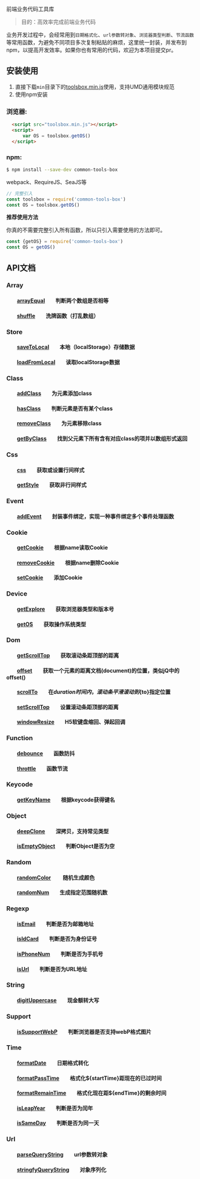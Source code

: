 前端业务代码工具库  

> 目的：高效率完成前端业务代码

业务开发过程中，会经常用到`日期格式化`、`url参数转对象`、`浏览器类型判断`、`节流函数`等常用函数，为避免不同项目多次复制粘贴的麻烦，这里统一封装，并发布到npm，以提高开发效率。如果你也有常用的代码，欢迎为本项目提交pr。

## 安装使用

1. 直接下载`min`目录下的[toolsbox.min.js](https://github.com/hyy520/toolsbox/blob/master/min/toolsbox.min.js)使用，支持UMD通用模块规范  
2. 使用npm安装

### 浏览器:
``` html
  <script src="toolsbox.min.js"></script>
  <script>
      var OS = toolsbox.getOS()
  </script>
```

### npm:
``` bash
$ npm install --save-dev common-tools-box
```

webpack、RequireJS、SeaJS等

``` javascript
// 完整引入
const toolsbox = require('common-tools-box')
const OS = toolsbox.getOS()
```

**推荐使用方法**  

你真的不需要完整引入所有函数，所以只引入需要使用的方法即可。
``` javascript 
const {getOS} = require('common-tools-box')
const OS = getOS()
```
## API文档

### Array  
#### &emsp;&emsp;[arrayEqual][arrayEqual]&emsp;&emsp;判断两个数组是否相等 
#### &emsp;&emsp;[shuffle][shuffle]&emsp;&emsp;洗牌函数（打乱数组）

### Store  
#### &emsp;&emsp;[saveToLocal][saveToLocal]&emsp;&emsp;本地（localStorage）存储数据 
#### &emsp;&emsp;[loadFromLocal][loadFromLocal]&emsp;&emsp;读取localStorage数据

### Class
#### &emsp;&emsp;[addClass][addClass]&emsp;&emsp;为元素添加class  
#### &emsp;&emsp;[hasClass][hasClass]&emsp;&emsp;判断元素是否有某个class  
#### &emsp;&emsp;[removeClass][removeClass]&emsp;&emsp;为元素移除class  
#### &emsp;&emsp;[getByClass][getByClass]&emsp;&emsp;找到父元素下所有含有对应class的项并以数组形式返回

### Css
#### &emsp;&emsp;[css][css]&emsp;&emsp;获取或设置行间样式  
#### &emsp;&emsp;[getStyle][getStyle]&emsp;&emsp;获取非行间样式  

### Event
#### &emsp;&emsp;[addEvent][addEvent]&emsp;&emsp;封装事件绑定，实现一种事件绑定多个事件处理函数 

### Cookie 
#### &emsp;&emsp;[getCookie][getCookie]&emsp;&emsp;根据name读取Cookie  
#### &emsp;&emsp;[removeCookie][removeCookie]&emsp;&emsp;根据name删除Cookie
#### &emsp;&emsp;[setCookie][setCookie]&emsp;&emsp;添加Cookie 

### Device  
#### &emsp;&emsp;[getExplore][getExplore]&emsp;&emsp;获取浏览器类型和版本号  
#### &emsp;&emsp;[getOS][getOS]&emsp;&emsp;获取操作系统类型

### Dom  
#### &emsp;&emsp;[getScrollTop][getScrollTop]&emsp;&emsp;获取滚动条距顶部的距离
#### &emsp;&emsp;[offset][offset]&emsp;&emsp;获取一个元素的距离文档(document)的位置，类似jQ中的offset()
#### &emsp;&emsp;[scrollTo][scrollTo]&emsp;&emsp;在${duration}时间内，滚动条平滑滚动到${to}指定位置
#### &emsp;&emsp;[setScrollTop][setScrollTop]&emsp;&emsp;设置滚动条距顶部的距离
#### &emsp;&emsp;[windowResize][windowResize]&emsp;&emsp;H5软键盘缩回、弹起回调

### Function  
#### &emsp;&emsp;[debounce][debounce]&emsp;&emsp;函数防抖   
#### &emsp;&emsp;[throttle][throttle]&emsp;&emsp;函数节流   

### Keycode  
#### &emsp;&emsp;[getKeyName][getKeyName]&emsp;&emsp;根据keycode获得键名 

### Object  
#### &emsp;&emsp;[deepClone][deepClone]&emsp;&emsp;深拷贝，支持常见类型
#### &emsp;&emsp;[isEmptyObject][isEmptyObject]&emsp;&emsp;判断Object是否为空

### Random  
#### &emsp;&emsp;[randomColor][randomColor] &emsp;&emsp;随机生成颜色
#### &emsp;&emsp;[randomNum][randomNum]&emsp;&emsp;生成指定范围随机数 

### Regexp  
#### &emsp;&emsp;[isEmail][isEmail]&emsp;&emsp;判断是否为邮箱地址 
#### &emsp;&emsp;[isIdCard][isIdCard]&emsp;&emsp;判断是否为身份证号
#### &emsp;&emsp;[isPhoneNum][isPhoneNum]&emsp;&emsp;判断是否为手机号  
#### &emsp;&emsp;[isUrl][isUrl]&emsp;&emsp;判断是否为URL地址

### String  
#### &emsp;&emsp;[digitUppercase][digitUppercase]&emsp;&emsp;现金额转大写

### Support  
#### &emsp;&emsp;[isSupportWebP][isSupportWebP]&emsp;&emsp;判断浏览器是否支持webP格式图片
#### 

### Time  
#### &emsp;&emsp;[formatDate][formatDate]&emsp;&emsp;日期格式转化
#### &emsp;&emsp;[formatPassTime][formatPassTime]&emsp;&emsp;格式化${startTime}距现在的已过时间
#### &emsp;&emsp;[formatRemainTime][formatRemainTime]&emsp;&emsp;格式化现在距${endTime}的剩余时间
#### &emsp;&emsp;[isLeapYear][isLeapYear]&emsp;&emsp;判断是否为闰年
#### &emsp;&emsp;[isSameDay][isSameDay]&emsp;&emsp;判断是否为同一天

### Url
#### &emsp;&emsp;[parseQueryString][parseQueryString]&emsp;&emsp;url参数转对象
#### &emsp;&emsp;[stringfyQueryString][stringfyQueryString]&emsp;&emsp;对象序列化

[arrayEqual]:https://github.com/hyy520/toolsbox/blob/master/src/array/arrayEqual.js
[shuffle]:https://github.com/hyy520/toolsbox/blob/master/src/array/shuffle.js

[saveToLocal]:https://github.com/hyy520/toolsbox/blob/master/src/store/saveToLocal.js
[loadFromLocal]:https://github.com/hyy520/toolsbox/blob/master/src/store/loadFromLocal.js

[addClass]:https://github.com/hyy520/toolsbox/blob/master/src/class/addClass.js
[hasClass]:https://github.com/hyy520/toolsbox/blob/master/src/class/hasClass.js
[removeClass]:https://github.com/hyy520/toolsbox/blob/master/src/class/removeClass.js
[getByClass]:https://github.com/hyy520/toolsbox/blob/master/src/class/getByClass.js

[css]:https://github.com/hyy520/toolsbox/blob/master/src/css/css.js
[getStyle]:https://github.com/hyy520/toolsbox/blob/master/src/css/getStyle.js

[addEvent]:https://github.com/hyy520/toolsbox/blob/master/src/event/addEvent.js

[getCookie]:https://github.com/hyy520/toolsbox/blob/master/src/cookie/getCookie.js
[removeCookie]:https://github.com/hyy520/toolsbox/blob/master/src/cookie/removeCookie.js
[setCookie]:https://github.com/hyy520/toolsbox/blob/master/src/cookie/setCookie.js

[getExplore]:https://github.com/hyy520/toolsbox/blob/master/src/device/getExplore.js
[getOS]:https://github.com/hyy520/toolsbox/blob/master/src/device/getOS.js

[getScrollTop]:https://github.com/hyy520/toolsbox/blob/master/src/dom/getScrollTop.js
[offset]:https://github.com/hyy520/toolsbox/blob/master/src/dom/offset.js
[scrollTo]:https://github.com/hyy520/toolsbox/blob/master/src/dom/scrollTo.js
[setScrollTop]:https://github.com/hyy520/toolsbox/blob/master/src/dom/setScrollTop.js
[windowResize]:https://github.com/hyy520/toolsbox/blob/master/src/dom/windowResize.js

[debounce]:https://github.com/hyy520/toolsbox/blob/master/src/function/debounce.js
[throttle]:https://github.com/hyy520/toolsbox/blob/master/src/function/throttle.js

[getKeyName]:https://github.com/hyy520/toolsbox/blob/master/src/keycode/getKeyName.js

[deepClone]:https://github.com/hyy520/toolsbox/blob/master/src/object/deepClone.js
[isEmptyObject]:https://github.com/hyy520/toolsbox/blob/master/src/object/isEmptyObject.js

[randomColor]:https://github.com/hyy520/toolsbox/blob/master/src/random/randomColor.js
[randomNum]:https://github.com/hyy520/toolsbox/blob/master/src/random/randomNum.js

[isEmail]:https://github.com/hyy520/toolsbox/blob/master/src/regexp/isEmail.js
[isIdCard]:https://github.com/hyy520/toolsbox/blob/master/src/regexp/isIdCard.js
[isPhoneNum]:https://github.com/hyy520/toolsbox/blob/master/src/regexp/isPhoneNum.js
[isUrl]:https://github.com/hyy520/toolsbox/blob/master/src/regexp/isUrl.js

[digitUppercase]:https://github.com/hyy520/toolsbox/blob/master/src/string/digitUppercase.js

[isSupportWebP]:https://github.com/hyy520/toolsbox/blob/master/src/support/isSupportWebP.js

[formatDate]:https://github.com/hyy520/toolsbox/blob/master/src/time/formatDate.js
[formatPassTime]:https://github.com/hyy520/toolsbox/blob/master/src/time/formatPassTime.js
[formatRemainTime]:https://github.com/hyy520/toolsbox/blob/master/src/time/formatRemainTime.js
[isLeapYear]:https://github.com/hyy520/toolsbox/blob/master/src/time/isLeapYear.js
[isSameDay]:https://github.com/hyy520/toolsbox/blob/master/src/time/isSameDay.js

[parseQueryString]:https://github.com/hyy520/toolsbox/blob/master/src/url/parseQueryString.js
[stringfyQueryString]:https://github.com/hyy520/toolsbox/blob/master/src/url/stringfyQueryString.js
